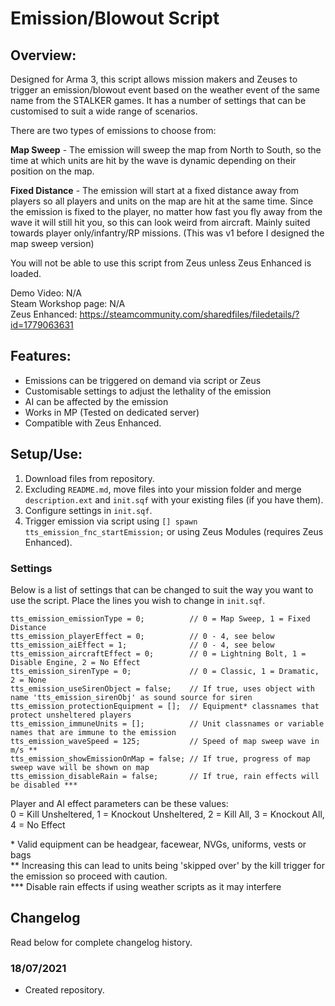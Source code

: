 # Emission/Blowout Script
## Overview:
Designed for Arma 3, this script allows mission makers and Zeuses to trigger an emission/blowout event based on the weather event of the same name from the STALKER games. It has a number of settings that can be customised to suit a wide range of scenarios.

There are two types of emissions to choose from:  

**Map Sweep** - The emission will sweep the map from North to South, so the time at which units are hit by the wave is dynamic depending on their position on the map. 

**Fixed Distance** - The emission will start at a fixed distance away from players so all players and units on the map are hit at the same time. Since the emission is fixed to the player, no matter how fast you fly away from the wave it will still hit you, so this can look weird from aircraft. Mainly suited towards player only/infantry/RP missions. (This was v1 before I designed the map sweep version)

You will not be able to use this script from Zeus unless Zeus Enhanced is loaded.

Demo Video: N/A  
Steam Workshop page: N/A  
Zeus Enhanced: https://steamcommunity.com/sharedfiles/filedetails/?id=1779063631  

## Features:
- Emissions can be triggered on demand via script or Zeus
- Customisable settings to adjust the lethality of the emission
- AI can be affected by the emission
- Works in MP (Tested on dedicated server)
- Compatible with Zeus Enhanced.

## Setup/Use:
1. Download files from repository.
2. Excluding `README.md`, move files into your mission folder and merge `description.ext` and `init.sqf` with your existing files (if you have them).
3. Configure settings in `init.sqf`.
4. Trigger emission via script using `[] spawn tts_emission_fnc_startEmission;` or using Zeus Modules (requires Zeus Enhanced).

### Settings  
Below is a list of settings that can be changed to suit the way you want to use the script. Place the lines you wish to change in `init.sqf`.  

```sqf
tts_emission_emissionType = 0;          // 0 = Map Sweep, 1 = Fixed Distance
tts_emission_playerEffect = 0;          // 0 - 4, see below
tts_emission_aiEffect = 1;              // 0 - 4, see below
tts_emission_aircraftEffect = 0;        // 0 = Lightning Bolt, 1 = Disable Engine, 2 = No Effect
tts_emission_sirenType = 0;             // 0 = Classic, 1 = Dramatic, 2 = None
tts_emission_useSirenObject = false;    // If true, uses object with name 'tts_emission_sirenObj' as sound source for siren
tts_emission_protectionEquipment = [];  // Equipment* classnames that protect unsheltered players
tts_emission_immuneUnits = [];          // Unit classnames or variable names that are immune to the emission
tts_emission_waveSpeed = 125;           // Speed of map sweep wave in m/s **
tts_emission_showEmissionOnMap = false; // If true, progress of map sweep wave will be shown on map
tts_emission_disableRain = false;       // If true, rain effects will be disabled ***
```
Player and AI effect parameters can be these values:  
0 = Kill Unsheltered, 1 = Knockout Unsheltered, 2 = Kill All, 3 = Knockout All, 4 = No Effect  

\*  Valid equipment can be headgear, facewear, NVGs, uniforms, vests or bags  
\** Increasing this can lead to units being 'skipped over' by the kill trigger for the emission so proceed with caution.  
\*** Disable rain effects if using weather scripts as it may interfere




## Changelog
Read below for complete changelog history.

### 18/07/2021
- Created repository.